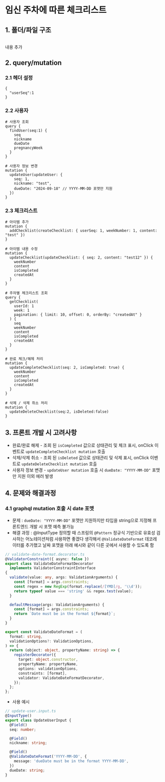 # 임신 주차에 따른 체크리스트


## 1. 폴더/파일 구조
```

```
내용 추가

## 2. query/mutation

### 2.1 헤더 설정
```
{
  "userSeq":1
}
```
### 2.2 사용자
```
# 사용자 조회
query {
  findUser(seq:1) {
    seq
    nickname
    dueDate
    pregnancyWeek
  }
}

# 사용자 정보 변경
mutation {
  updateUser(updateUser: {
    seq: 1,
    nickname: "test",
    dueDate: "2024-09-18" // YYYY-MM-DD 포맷만 지원
  })
}
```

### 2.3 체크리스트
```
# 아이템 추가
mutation {
  addChecklist(createChecklist: { userSeq: 1, weekNumber: 1, content: "test" })
}

# 아이템 내용 수정
mutation {
  updateChecklist(updateChecklist: { seq: 2, content: "test12" }) {
    weekNumber
    content
    isCompleted
    createdAt
  }
}

# 주차별 체크리스트 조회
query {
  getChecklist(
    userId: 1
    week: 1
    pagination: { limit: 10, offset: 0, orderBy: "createdAt" }
  ) {
    seq
    weekNumber
    content
    isCompleted
    createdAt
  }
}

# 완료 체크/해제 처리
mutation {
  updateCompleteChecklist(seq: 2, isCompleted: true) {
    weekNumber
    content
    isCompleted
    createdAt
  }
}

# 삭제 / 삭제 취소 처리
mutation {
  updateDeleteChecklist(seq:2, isDeleted:false)
}
```

## 3. 프론트 개발 시 고려사항
- 완료/완료 해제 - 조회 된 `isCompleted` 값으로 상태관리 및 체크 표시, onClick 이벤트로 `updateCompleteChecklist mutation` 호출
- 삭제/삭제 취소 - 조회 된 `isDeleted` 값으로 상태관리 및 삭제 표시, onClick 이벤트로 `updateDeleteChecklist mutation` 호출
- 사용자 정보 변경 - `updateUser mutation` 호출 시 `dueDate: "YYYY-MM-DD"` 포맷만 지원 이외 에러 발생

## 4. 문제와 해결과정
### 4.1 graphql mutation 호출 시 date 포맷
- 문제 : `dueDate: "YYYY-MM-DD"` 포맷만 지원하지만 타입을 string으로 지정해 프론트엔드 개발 시 포맷 예측 불가능
- 해결 과정 : 
@InputType 정의할 때 스프링의 `@Pattern` 정규식 기반으로 유효성 검사하는 어노테이션처럼 사용하면 좋겠다 생각해서
`@ValidateDateFormat` 데코레이터를 추가했고 날짜 포맷을 아래 예시와 같이 다른 곳에서 사용할 수 있도록 함
``` typescript
// validate-date-format.decorator.ts
@ValidatorConstraint({ async: false })
export class ValidateDateFormatDecorator
  implements ValidatorConstraintInterface
{
  validate(value: any, args: ValidationArguments) {
    const [format] = args.constraints;
    const regex = new RegExp(format.replace(/[YMD]/g, '\\d'));
    return typeof value === 'string' && regex.test(value);
  }

  defaultMessage(args: ValidationArguments) {
    const [format] = args.constraints;
    return `Date must be in the format ${format}`;
  }
}

export const ValidateDateFormat = (
  format: string,
  validationOptions?: ValidationOptions,
) => {
  return (object: object, propertyName: string) => {
    registerDecorator({
      target: object.constructor,
      propertyName: propertyName,
      options: validationOptions,
      constraints: [format],
      validator: ValidateDateFormatDecorator,
    });
  };
};
```
- 사용 예시
``` typescript
// update-user.input.ts
@InputType()
export class UpdateUserInput {
  @Field()
  seq: number;

  @Field()
  nickname: string;

  @Field()
  @ValidateDateFormat('YYYY-MM-DD', {
    message: 'dueDate must be in the format YYYY-MM-DD',
  })
  dueDate: string;
}
```
